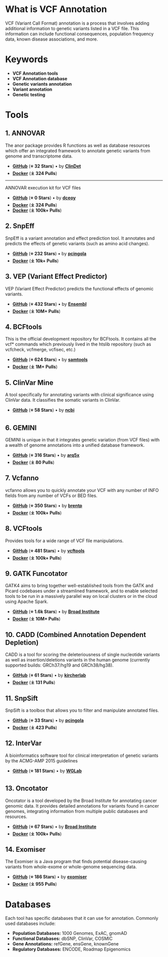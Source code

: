 # What is VCF Annotation
VCF (Variant Call Format) annotation is a process that involves adding additional information to genetic variants listed in a VCF file. This information can include functional consequences, population frequency data, known disease associations, and more.

# Keywords
- **VCF Annotation tools**
- **VCF Annotation database**
- **Genetic variants annotation**
- **Variant annotation**
- **Genetic testing**


# Tools

## 1. ANNOVAR 
The anor package provides R functions as well as database resources which offer an integrated framework to annotate genetic variants from genome and transcriptome data.

- **[GitHub](https://github.com/clindet/anor)**  (**⭐ 32 Stars**) • by [**ClinDet**](https://github.com/clindet/) 
- **[Docker](https://registry.hub.docker.com/r/bioinstaller/annovarr)** (**⤓ 324 Pulls**)
- ---
ANNOVAR execution kit for VCF files

- **[GitHub](https://github.com/dceoy/annovar-vcf-cli)**  (**⭐ 0 Stars**) • by [**dceoy**](https://github.com/dceoy) 
- **[Docker](https://registry.hub.docker.com/r/bioinstaller/annovarr)** (**⤓ 324 Pulls**)
- **[Docker](https://hub.docker.com/r/bioinfochrustrasbourg/annovar)** (**⤓ 100k+ Pulls**)
  
## 2. SnpEff
SnpEff is a variant annotation and effect prediction tool. It annotates and predicts the effects of genetic variants (such as amino acid changes).

- **[GitHub](https://github.com/pcingola/SnpEff)**  (**⭐ 232 Stars**) • by [**pcingola**](https://github.com/pcingola/) 
- **[Docker](https://hub.docker.com/r/nfcore/snpeff)** (**⤓ 10k+ Pulls**)

## 3. VEP (Variant Effect Predictor)
VEP (Variant Effect Predictor) predicts the functional effects of genomic variants.

- **[GitHub](https://github.com/Ensembl/ensembl-vep)**  (**⭐ 432 Stars**) • by [**Ensembl**](https://github.com/Ensembl) 
- **[Docker](https://hub.docker.com/r/ensemblorg/ensembl-vep)** (**⤓ 10M+ Pulls**)

## 4. BCFtools
This is the official development repository for BCFtools. It contains all the vcf* commands which previously lived in the htslib repository (such as vcfcheck, vcfmerge, vcfisec, etc.)
 
 - **[GitHub](https://github.com/samtools/bcftools)**  (**⭐ 624 Stars**) • by [**samtools**](https://github.com/samtools/) 
- **[Docker](https://hub.docker.com/r/biocontainers/bcftools)** (**⤓ 1M+ Pulls**)

## 5. ClinVar Mine
A tool specifically for annotating variants with clinical significance using ClinVar data. It classifies the somatic variants in ClinVar.

- **[GitHub](https://github.com/ncbi/clinvar)**  (**⭐ 58 Stars**) • by [**ncbi**](https://github.com/ncbi) 

## 6. GEMINI
GEMINI is unique in that it integrates genetic variation (from VCF files) with a wealth of genome annotations into a unified database framework.

- **[GitHub](https://github.com/arq5x/gemini)**  (**⭐ 316 Stars**) • by [**arq5x**](https://github.com/arq5x) 
- **[Docker](https://hub.docker.com/r/sibswiss/gemini)** (**⤓ 80 Pulls**)

## 7. Vcfanno
vcfanno allows you to quickly annotate your VCF with any number of INFO fields from any number of VCFs or BED files.

- **[GitHub](https://github.com/brentp/vcfanno)**  (**⭐ 350 Stars**) • by [**brentp**](https://github.com/brentp) 
- **[Docker](https://hub.docker.com/r/clinicalgenomics/vcfanno)** (**⤓ 100k+ Pulls**)


## 8. VCFtools
Provides tools for a wide range of VCF file manipulations.

- **[GitHub](https://github.com/vcftools/vcftools)**  (**⭐ 481 Stars**) • by [**vcftools**](https://github.com/vcftools) 
- **[Docker](https://hub.docker.com/r/biocontainers/vcftools)** (**⤓ 100k+ Pulls**)

## 9. GATK Funcotator
GATK4 aims to bring together well-established tools from the GATK and Picard codebases under a streamlined framework, and to enable selected tools to be run in a massively parallel way on local clusters or in the cloud using Apache Spark.

- **[GitHub](https://github.com/broadinstitute/gatk)**  (**⭐ 1.6k Stars**) • by [**Broad Institute**](https://github.com/broadinstitute/) 
- **[Docker](https://hub.docker.com/r/broadinstitute/gatk)** (**⤓ 10M+ Pulls**)

## 10. CADD (Combined Annotation Dependent Depletion)
CADD is a tool for scoring the deleteriousness of single nucleotide variants as well as insertion/deletions variants in the human genome (currently supported builds: GRCh37/hg19 and GRCh38/hg38).

- **[GitHub](https://github.com/kircherlab/CADD-scripts)**  (**⭐ 61 Stars**) • by [**kircherlab**](https://github.com/kircherlab/) 
- **[Docker](https://hub.docker.com/r/biocontainers/cadd-scripts-with-envs)** (**⤓ 131 Pulls**)

## 11. SnpSift
SnpSift is a toolbox that allows you to filter and manipulate annotated files.

- **[GitHub](https://github.com/pcingola/SnpSift)**  (**⭐ 33 Stars**) • by [**pcingola**](https://github.com/pcingola/) 
- **[Docker](https://hub.docker.com/r/alexcoppe/snpsift)** (**⤓ 423 Pulls**)

## 12. InterVar
A bioinformatics software tool for clinical interpretation of genetic variants by the ACMG-AMP 2015 guidelines

- **[GitHub](https://github.com/WGLab/InterVar)**  (**⭐ 181 Stars**) • by [**WGLab**](https://github.com/WGLab/) 

## 13. Oncotator
Oncotator is a tool developed by the Broad Institute for annotating cancer genomic data. It provides detailed annotations for variants found in cancer genomes, integrating information from multiple public databases and resources.

- **[GitHub](https://github.com/broadinstitute/oncotator)**  (**⭐ 67 Stars**) • by [**Broad Institute**](https://github.com/broadinstitute/) 
- **[Docker](https://hub.docker.com/r/broadinstitute/oncotator)** (**⤓ 100k+ Pulls**)

## 14. Exomiser
The Exomiser is a Java program that finds potential disease-causing variants from whole-exome or whole-genome sequencing data.

- **[GitHub](https://github.com/exomiser/Exomiser)**  (**⭐ 186 Stars**) • by [**exomiser**](https://github.com/exomiser/) 
- **[Docker](https://hub.docker.com/r/exomiser/exomiser-cli)** (**⤓ 955 Pulls**)

# Databases
Each tool has specific databases that it can use for annotation. Commonly used databases include:

- **Population Databases:** 1000 Genomes, ExAC, gnomAD
- **Functional Databases:** dbSNP, ClinVar, COSMIC
- **Gene Annotations:** refGene, ensGene, knownGene
- **Regulatory Databases:** ENCODE, Roadmap Epigenomics




